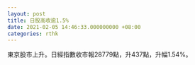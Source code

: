 ```yaml
---
layout: post
title: 日股高收逾1.5%
date: 2021-02-05 14:46:33.000000000 +08:00
categories: rthk
---
```


東京股市上升。日經指數收市報28779點，升437點，升幅1.54%。
